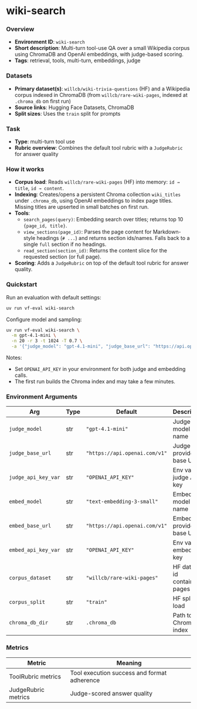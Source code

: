 # wiki-search

### Overview
- **Environment ID**: `wiki-search`
- **Short description**: Multi-turn tool-use QA over a small Wikipedia corpus using ChromaDB and OpenAI embeddings, with judge-based scoring.
- **Tags**: retrieval, tools, multi-turn, embeddings, judge

### Datasets
- **Primary dataset(s)**: `willcb/wiki-trivia-questions` (HF) and a Wikipedia corpus indexed in ChromaDB (from `willcb/rare-wiki-pages`, indexed at `.chroma_db` on first run)
- **Source links**: Hugging Face Datasets, ChromaDB
- **Split sizes**: Uses the `train` split for prompts

### Task
- **Type**: multi-turn tool use
- **Rubric overview**: Combines the default tool rubric with a `JudgeRubric` for answer quality

### How it works
- **Corpus load**: Reads `willcb/rare-wiki-pages` (HF) into memory: `id → title`, `id → content`.
- **Indexing**: Creates/opens a persistent Chroma collection `wiki_titles` under `.chroma_db`, using OpenAI embeddings to index page titles. Missing titles are upserted in small batches on first run.
- **Tools**:
  - `search_pages(query)`: Embedding search over titles; returns top 10 `{page_id, title}`.
  - `view_sections(page_id)`: Parses the page content for Markdown-style headings (`# ...`) and returns section ids/names. Falls back to a single `full` section if no headings.
  - `read_section(section_id)`: Returns the content slice for the requested section (or full page).
- **Scoring**: Adds a `JudgeRubric` on top of the default tool rubric for answer quality.

### Quickstart
Run an evaluation with default settings:

```bash
uv run vf-eval wiki-search
```

Configure model and sampling:

```bash
uv run vf-eval wiki-search \
  -m gpt-4.1-mini \
  -n 20 -r 3 -t 1024 -T 0.7 \
  -a '{"judge_model": "gpt-4.1-mini", "judge_base_url": "https://api.openai.com/v1", "judge_api_key_var": "OPENAI_API_KEY", "embed_model": "text-embedding-3-small", "embed_base_url": "https://api.openai.com/v1", "embed_api_key_var": "OPENAI_API_KEY"}'
```

Notes:
- Set `OPENAI_API_KEY` in your environment for both judge and embedding calls.
- The first run builds the Chroma index and may take a few minutes.


### Environment Arguments
| Arg | Type | Default | Description |
| --- | ---- | ------- | ----------- |
| `judge_model` | str | `"gpt-4.1-mini"` | Judge model name |
| `judge_base_url` | str | `"https://api.openai.com/v1"` | Judge provider base URL |
| `judge_api_key_var` | str | `"OPENAI_API_KEY"` | Env var for judge API key |
| `embed_model` | str | `"text-embedding-3-small"` | Embedding model name |
| `embed_base_url` | str | `"https://api.openai.com/v1"` | Embedding provider base URL |
| `embed_api_key_var` | str | `"OPENAI_API_KEY"` | Env var for embed API key |
| `corpus_dataset` | str | `"willcb/rare-wiki-pages"` | HF dataset id containing pages |
| `corpus_split` | str | `"train"` | HF split to load |
| `chroma_db_dir` | str | `.chroma_db` | Path to ChromaDB index |

### Metrics
| Metric | Meaning |
| ------ | ------- |
| ToolRubric metrics | Tool execution success and format adherence |
| JudgeRubric metrics | Judge-scored answer quality |

